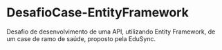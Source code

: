 # DesafioCase-EntityFramework
Desafio de desenvolvimento de uma API, utilizando Entity Framework, de um case de ramo de saúde, proposto pela EduSync.
